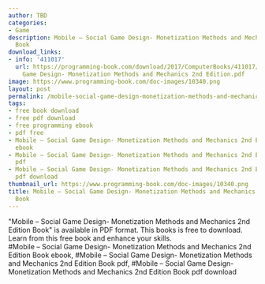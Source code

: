 ```yaml
---
author: TBD
categories:
- Game
description: Mobile – Social Game Design- Monetization Methods and Mechanics 2nd Edition
  Book
download_links:
- info: '411017'
  url: https://programming-book.com/download/2017/ComputerBooks/411017/Mobile - Social
    Game Design- Monetization Methods and Mechanics 2nd Edition.pdf
image: https://www.programming-book.com/doc-images/10340.png
layout: post
permalink: /mobile-social-game-design-monetization-methods-and-mechanics-2nd-edition-book.html
tags:
- free book download
- free pdf download
- free programming ebook
- pdf free
- Mobile – Social Game Design- Monetization Methods and Mechanics 2nd Edition Book
  ebook
- Mobile – Social Game Design- Monetization Methods and Mechanics 2nd Edition Book
  pdf
- Mobile – Social Game Design- Monetization Methods and Mechanics 2nd Edition Book
  pdf download
thumbnail_url: https://www.programming-book.com/doc-images/10340.png
title: Mobile – Social Game Design- Monetization Methods and Mechanics 2nd Edition
  Book
---
```


 
<div class="item-desc text-justify">
  "Mobile – Social Game Design- Monetization Methods and Mechanics 2nd Edition Book" is available in PDF format. This books is free to download. Learn from this free book and enhance your skills.
  <br>
  #Mobile – Social Game Design- Monetization Methods and Mechanics 2nd Edition Book ebook, #Mobile – Social Game Design- Monetization Methods and Mechanics 2nd Edition Book pdf, #Mobile – Social Game Design- Monetization Methods and Mechanics 2nd Edition Book pdf download
</div>